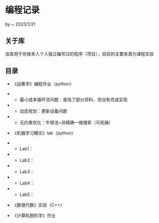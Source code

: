 # 编程记录
by ~ 
2023/1/21

## 关于库
该库用于存放本人个人独立编写过的程序（项目），目前的主要来源为课程实验

## 目录
- 《运筹学》编程作业（python）
- - 最小成本循环流问题：查找了部分资料，但没有完成实现
- - 动态规划：更新设备问题
- - 无约束优化：牛顿法+非精确一维搜索（可拓展）

- 《机器学习概论》lab（python）
- - Lab1：
- - Lab2：
- - Lab3：
- - Lab4：
- - Lab5：

- 《数值代数》实验（C++）

- 《计算机图形学》作业

